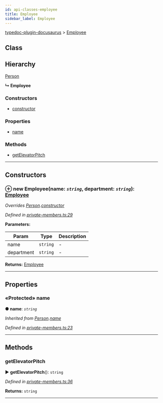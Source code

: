 ```yaml
---
id: api-classes-employee
title: Employee
sidebar_label: Employee
---
```


[typedoc-plugin-docusaurus](api-readme.md) > [Employee](api-classes-employee.md)



## Class

## Hierarchy


 [Person](api-classes-person.md)

**↳ Employee**







### Constructors

* [constructor](api-classes-employee.md#markdown-header-constructor)


### Properties

* [name](api-classes-employee.md#markdown-header-protected-name)


### Methods

* [getElevatorPitch](api-classes-employee.md#markdown-header-getelevatorpitch)



---
## Constructors



### ⊕ **new Employee**(name: *`string`*, department: *`string`*): [Employee](api-classes-employee.md)


*Overrides [Person](api-classes-person.md).[constructor](api-classes-person.md#markdown-header-constructor)*

*Defined in [private-members.ts:29](https://bitbucket.org/owner/repository_name/src/master/src/private-members.ts?fileviewer&amp;#x3D;file-view-default#private-members.ts-29)*



**Parameters:**

| Param | Type | Description |
| ------ | ------ | ------ |
| name | `string`   |  - |
| department | `string`   |  - |





**Returns:** [Employee](api-classes-employee.md)

---


## Properties


### «Protected» name

**●  name**:  *`string`* 

*Inherited from [Person](api-classes-person.md).[name](api-classes-person.md#markdown-header-protected-name)*

*Defined in [private-members.ts:23](https://bitbucket.org/owner/repository_name/src/master/src/private-members.ts?fileviewer&amp;#x3D;file-view-default#private-members.ts-23)*





___


## Methods


###  getElevatorPitch

► **getElevatorPitch**(): `string`



*Defined in [private-members.ts:36](https://bitbucket.org/owner/repository_name/src/master/src/private-members.ts?fileviewer&amp;#x3D;file-view-default#private-members.ts-36)*





**Returns:** `string`





___


